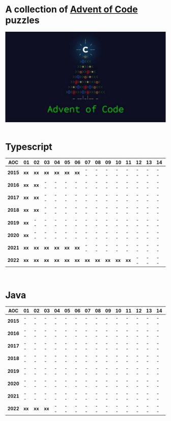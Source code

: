 # A collection of <a href="https://adventofcode.com/">Advent of Code</a> puzzles
<div><img src="assets/aoc.jpg" alt="Advent of Code"></div><br>

# Typescript

|   AOC    |   01   |   02   |   03   |   04   |   05   |   06   |   07   |   08   |   09   |   10   |   11   |   12   |   13   |   14   |   15   |   16   |   17   |   18   |   19   |   20   |   21   |   22   |   23   |   24   |
| -------- |--------|--------|--------|--------|--------|--------|--------|--------|--------|--------|--------|--------|--------|--------|--------|--------|--------|--------|--------|--------|--------|--------|--------|--------|
| **2015** | **xx** | **xx** | **xx** | **xx** | **xx** | **xx** |   --   |   --   |   --   |   --   |   --   |   --   |   --   |   --   |   --   |   --   |   --   |   --   |   --   |   --   |   --   |   --   |   --   |   --   |
| **2016** | **xx** | **xx** |   --   |   --   |   --   |   --   |   --   |   --   |   --   |   --   |   --   |   --   |   --   |   --   |   --   |   --   |   --   |   --   |   --   |   --   |   --   |   --   |   --   |   --   |
| **2017** | **xx** | **xx** |   --   |   --   |   --   |   --   |   --   |   --   |   --   |   --   |   --   |   --   |   --   |   --   |   --   |   --   |   --   |   --   |   --   |   --   |   --   |   --   |   --   |   --   |
| **2018** | **xx** | **xx** |   --   |   --   |   --   |   --   |   --   |   --   |   --   |   --   |   --   |   --   |   --   |   --   |   --   |   --   |   --   |   --   |   --   |   --   |   --   |   --   |   --   |   --   |
| **2019** | **xx** |   --   |   --   |   --   |   --   |   --   |   --   |   --   |   --   |   --   |   --   |   --   |   --   |   --   |   --   |   --   |   --   |   --   |   --   |   --   |   --   |   --   |   --   |   --   |
| **2020** | **xx** |   --   |   --   |   --   |   --   |   --   |   --   |   --   |   --   |   --   |   --   |   --   |   --   |   --   |   --   |   --   |   --   |   --   |   --   |   --   |   --   |   --   |   --   |   --   |
| **2021** | **xx** | **xx** | **xx** | **xx** | **xx** | **xx** |   --   |   --   |   --   |   --   |   --   |   --   |   --   |   --   |   --   |   --   |   --   |   --   |   --   |   --   |   --   |   --   |   --   |   --   |
| **2022** | **xx** | **xx** | **xx** | **xx** | **xx** | **xx** | **xx** | **xx** | **xx** | **xx** | **xx** |   --   |   --   |   --   |   --   |   --   |   --   |   --   |   --   |   --   |   --   |   --   |   --   |   --   |
<br>

# Java

|   AOC    |   01   |   02   |   03   |   04   |   05   |   06   |   07   |   08   |   09   |   10   |   11   |   12   |   13   |   14   |   15   |   16   |   17   |   18   |   19   |   20   |   21   |   22   |   23   |   24   |
| -------- |--------|--------|--------|--------|--------|--------|--------|--------|--------|--------|--------|--------|--------|--------|--------|--------|--------|--------|--------|--------|--------|--------|--------|--------|
| **2015** |   --   |   --   |   --   |   --   |   --   |   --   |   --   |   --   |   --   |   --   |   --   |   --   |   --   |   --   |   --   |   --   |   --   |   --   |   --   |   --   |   --   |   --   |   --   |   --   |
| **2016** |   --   |   --   |   --   |   --   |   --   |   --   |   --   |   --   |   --   |   --   |   --   |   --   |   --   |   --   |   --   |   --   |   --   |   --   |   --   |   --   |   --   |   --   |   --   |   --   |
| **2017** |   --   |   --   |   --   |   --   |   --   |   --   |   --   |   --   |   --   |   --   |   --   |   --   |   --   |   --   |   --   |   --   |   --   |   --   |   --   |   --   |   --   |   --   |   --   |   --   |
| **2018** |   --   |   --   |   --   |   --   |   --   |   --   |   --   |   --   |   --   |   --   |   --   |   --   |   --   |   --   |   --   |   --   |   --   |   --   |   --   |   --   |   --   |   --   |   --   |   --   |
| **2019** |   --   |   --   |   --   |   --   |   --   |   --   |   --   |   --   |   --   |   --   |   --   |   --   |   --   |   --   |   --   |   --   |   --   |   --   |   --   |   --   |   --   |   --   |   --   |   --   |
| **2020** |   --   |   --   |   --   |   --   |   --   |   --   |   --   |   --   |   --   |   --   |   --   |   --   |   --   |   --   |   --   |   --   |   --   |   --   |   --   |   --   |   --   |   --   |   --   |   --   |
| **2021** |   --   |   --   |   --   |   --   |   --   |   --   |   --   |   --   |   --   |   --   |   --   |   --   |   --   |   --   |   --   |   --   |   --   |   --   |   --   |   --   |   --   |   --   |   --   |   --   |
| **2022** | **xx** | **xx** | **xx** |   --   |   --   |   --   |   --   |   --   |   --   |   --   |   --   |   --   |   --   |   --   |   --   |   --   |   --   |   --   |   --   |   --   |   --   |   --   |   --   |   --   |
<br>